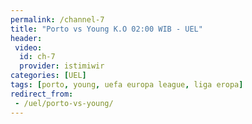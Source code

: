 ```yaml
---
permalink: /channel-7
title: "Porto vs Young K.O 02:00 WIB - UEL"
header:
 video:
  id: ch-7
  provider: istimiwir
categories: [UEL]
tags: [porto, young, uefa europa league, liga eropa]
redirect_from:
 - /uel/porto-vs-young/
---
```

